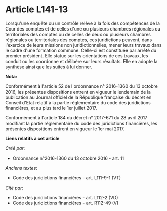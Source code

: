 # Article L141-13

Lorsqu'une enquête ou un contrôle relève à la fois des compétences de la Cour des comptes et de celles d'une ou plusieurs
chambres régionales ou territoriales des comptes ou de celles de deux ou plusieurs chambres régionales ou territoriales des
comptes, ces juridictions peuvent, dans l'exercice de leurs missions non juridictionnelles, mener leurs travaux dans le cadre
d'une formation commune. Celle-ci est constituée par arrêté du premier président. Elle statue sur les orientations de ces
travaux, les conduit ou les coordonne et délibère sur leurs résultats. Elle en adopte la synthèse ainsi que les suites à lui
donner.

**Nota:**

Conformément à l'article 52 de l'ordonnance n° 2016-1360 du 13 octobre 2016, les présentes dispositions entrent en vigueur le
lendemain de la publication au Journal officiel de la République française du décret en Conseil d'Etat relatif à la partie
réglementaire du code des juridictions financières, et au plus tard le 1er juillet 2017.

Conformément à l'article 184 du décret n° 2017-671 du 28 avril 2017 modifiant la partie réglementaire du code des
juridictions financières, les présentes dispositions entrent en vigueur le 1er mai 2017.

**Liens relatifs à cet article**

_Créé par_:

  - Ordonnance n°2016-1360 du 13 octobre 2016 - art. 11

_Anciens textes_:

  - Code des juridictions financières - art. L111-9-1 (VT)

_Cité par_:

  - Code des juridictions financières - art. L112-2 (VD)
  - Code des juridictions financières - art. R112-49 (V)
